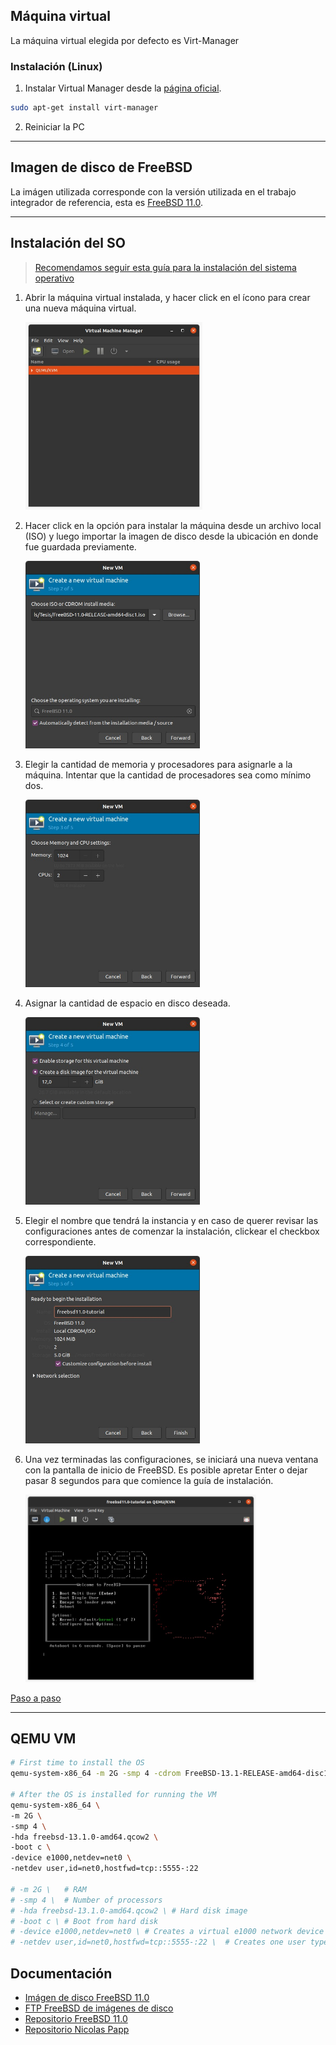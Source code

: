## Máquina virtual

La máquina virtual elegida por defecto es Virt-Manager

### Instalación (Linux)

1. Instalar Virtual Manager desde la [página oficial][virt-manager download].

```bash
sudo apt-get install virt-manager
```

2. Reiniciar la PC

---

## Imagen de disco de FreeBSD

La imágen utilizada corresponde con la versión utilizada en el trabajo integrador de referencia, esta es [FreeBSD 11.0].

---

## Instalación del SO
>[Recomendamos seguir esta guía para la instalación del sistema operativo](https://forums.freebsd.org/threads/beginners-guide-how-to-set-up-a-freebsd-desktop-from-scratch.61659/)

1. Abrir la máquina virtual instalada, y hacer click en el ícono para crear una nueva máquina virtual.

   <img src='./assets/installationAssets/inst_step_0.jpeg' style='max-height: 300px' />

2. Hacer click en la opción para instalar la máquina desde un archivo local (ISO) y luego importar la imagen de disco desde la ubicación en donde fue guardada previamente.

   <img src='./assets/installationAssets/inst_step_1.jpeg' style='max-height: 300px' />

3. Elegir la cantidad de memoria y procesadores para asignarle a la máquina. Intentar que la cantidad de procesadores sea como mínimo dos.

   <img src='./assets/installationAssets/inst_step_2.jpeg' style='max-height: 300px' />

4. Asignar la cantidad de espacio en disco deseada.

   <img src='./assets/installationAssets/inst_step_3.jpeg' style='max-height: 300px' />

5. Elegir el nombre que tendrá la instancia y en caso de querer revisar las configuraciones antes de comenzar la instalación, clickear el checkbox correspondiente.

   <img src='./assets/installationAssets/inst_step_4.jpeg' style='max-height: 300px' />

6. Una vez terminadas las configuraciones, se iniciará una nueva ventana con la pantalla de inicio de FreeBSD. Es posible apretar Enter o dejar pasar 8 segundos para que comience la guía de instalación.

   <img src='./assets/installationAssets/inst_step_5.jpeg' style='max-height: 300px' />

[Paso a paso](https://computingforgeeks.com/how-to-install-freebsd-on-kvm-virtualbox/)

---

## QEMU VM

```bash
# First time to install the OS
qemu-system-x86_64 -m 2G -smp 4 -cdrom FreeBSD-13.1-RELEASE-amd64-disc1.iso -hda freebsd-13.1.0-amd64.qcow2 -boot d

# After the OS is installed for running the VM
qemu-system-x86_64 \
-m 2G \
-smp 4 \
-hda freebsd-13.1.0-amd64.qcow2 \
-boot c \
-device e1000,netdev=net0 \
-netdev user,id=net0,hostfwd=tcp::5555-:22

# -m 2G \   # RAM
# -smp 4 \  # Number of processors
# -hda freebsd-13.1.0-amd64.qcow2 \ # Hard disk image
# -boot c \ # Boot from hard disk
# -device e1000,netdev=net0 \ # Creates a virtual e1000 network device
# -netdev user,id=net0,hostfwd=tcp::5555-:22 \  # Creates one user typed backend, forwarding local port 5555 to guest port 22
```

## Documentación

- [Imágen de disco FreeBSD 11.0][freebsd 11.0]
- [FTP FreeBSD de imágenes de disco][freebsd ftp]
- [Repositorio FreeBSD 11.0][freebsd repo]
- [Repositorio Nicolas Papp][nicolaspapp repo]

<!-- Global variables -->

[virt-manager download]: https://virt-manager.org/download/
[freebsd ftp]: http://ftp-archive.freebsd.org/pub/FreeBSD-Archive/old-releases/ISO-IMAGES/11.0/
[freebsd 11.0]: http://ftp-archive.freebsd.org/pub/FreeBSD-Archive/old-releases/ISO-IMAGES/11.0/FreeBSD-11.0-RELEASE-amd64-disc1.iso
[freebsd repo]: https://github.com/freebsd/freebsd-src/tree/releng/11.0
[nicolaspapp repo]: https://github.com/nicolaspapp/freebsd/tree/final-project
